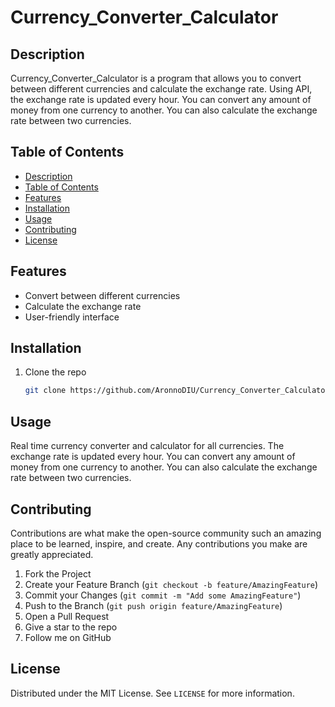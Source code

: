 # Currency_Converter_Calculator

## Description

Currency_Converter_Calculator is a program that allows you to convert between different currencies and calculate the
exchange rate.
Using API, the exchange rate is updated every hour.
You can convert any amount of money from one currency to another.
You can also calculate the exchange rate between two currencies.

## Table of Contents

- [Description](#description)
- [Table of Contents](#table-of-contents)
- [Features](#features)
- [Installation](#installation)
- [Usage](#usage)
- [Contributing](#contributing)
- [License](#license)

## Features

- Convert between different currencies
- Calculate the exchange rate
- User-friendly interface

## Installation

1. Clone the repo
   ```sh
   git clone https://github.com/AronnoDIU/Currency_Converter_Calculator.git
    ```

## Usage

Real time currency converter and calculator for all currencies.
The exchange rate is updated every hour.
You can convert any amount of money from one currency to another.
You can also calculate the exchange rate between two currencies.

## Contributing

Contributions are what make the open-source community such an amazing place to be learned, inspire, and create.
Any contributions you make are greatly appreciated.

1. Fork the Project
2. Create your Feature Branch (`git checkout -b feature/AmazingFeature`)
3. Commit your Changes (`git commit -m "Add some AmazingFeature"`)
4. Push to the Branch (`git push origin feature/AmazingFeature`)
5. Open a Pull Request
6. Give a star to the repo
7. Follow me on GitHub

## License

Distributed under the MIT License. See `LICENSE` for more information.